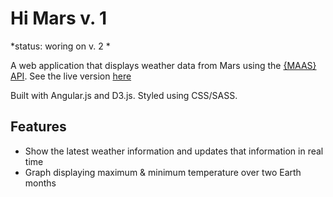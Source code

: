 Hi Mars v. 1
============

*status: woring on v. 2 *

A web application that displays weather data from Mars using the [{MAAS} API](http://marsweather.ingenology.com). See the live version [here](http://choww.github.io/hi-mars)

Built with Angular.js and D3.js. Styled using CSS/SASS.

## Features

+ Show the latest weather information and updates that information in real time 
+ Graph displaying maximum & minimum temperature over two Earth months

